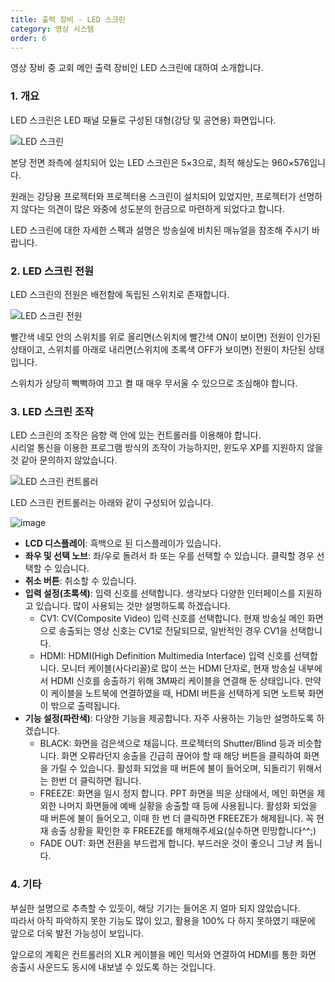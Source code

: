 ```yaml
---
title: 출력 장비 - LED 스크린
category: 영상 시스템
order: 6
---
```


영상 장비 중 교회 메인 출력 장비인 LED 스크린에 대하여 소개합니다. 

### 1. 개요

LED 스크린은 LED 패널 모듈로 구성된 대형(강당 및 공연용) 화면입니다. 

![LED 스크린](https://user-images.githubusercontent.com/12420779/71557389-b5120f80-2a88-11ea-8da7-c77030298204.png)

본당 전면 좌측에 설치되어 있는 LED 스크린은 5×3으로, 최적 해상도는 960×576입니다. 

원래는 강당용 프로젝터와 프로젝터용 스크린이 설치되어 있었지만, 프로젝터가 선명하지 않다는 의견이 많은 와중에 성도분의 헌금으로 마련하게 되었다고 합니다. 

LED 스크린에 대한 자세한 스펙과 설명은 방송실에 비치된 매뉴얼을 참조해 주시기 바랍니다. 

### 2. LED 스크린 전원

LED 스크린의 전원은 배전함에 독립된 스위치로 존재합니다. 

![LED 스크린 전원](https://user-images.githubusercontent.com/12420779/71557424-54370700-2a89-11ea-86e9-eb40df409511.png)

빨간색 네모 안의 스위치를 위로 올리면(스위치에 빨간색 ON이 보이면) 전원이 인가된 상태이고, 
스위치를 아래로 내리면(스위치에 초록색 OFF가 보이면) 전원이 차단된 상태입니다. 

스위치가 상당히 뻑뻑하여 끄고 켤 때 매우 무서울 수 있으므로 조심해야 합니다. 

### 3. LED 스크린 조작

LED 스크린의 조작은 음향 랙 안에 있는 컨트롤러를 이용해야 합니다. <br>
시리얼 통신을 이용한 프로그램 방식의 조작이 가능하지만, 윈도우 XP를 지원하지 않을 것 같아 문의하지 않았습니다. 

![LED 스크린 컨트롤러](https://user-images.githubusercontent.com/12420779/71557558-08855d00-2a8b-11ea-9dfd-6fc3fe2d40d6.png)

LED 스크린 컨트롤러는 아래와 같이 구성되어 있습니다. 

![image](https://user-images.githubusercontent.com/12420779/71557634-0cfe4580-2a8c-11ea-8f9d-cd785b5295f6.png)

* **LCD 디스플레이**: 흑백으로 된 디스플레이가 있습니다. 
* **좌우 및 선택 노브**: 좌/우로 돌려서 좌 또는 우를 선택할 수 있습니다. 클릭할 경우 선택할 수 있습니다. 
* **취소 버튼**: 취소할 수 있습니다. 
* **입력 설정(초록색)**: 입력 신호를 선택합니다. 생각보다 다양한 인터페이스를 지원하고 있습니다. 많이 사용되는 것만 설명하도록 하겠습니다. 
   * CV1: CV(Composite Video) 입력 신호를 선택합니다. 현재 방송실 메인 화면으로 송출되는 영상 신호는 CV1로 전달되므로, 일반적인 경우 CV1을 선택합니다. 
   * HDMI: HDMI(High Definition Multimedia Interface) 입력 신호를 선택합니다. 모니터 케이블(사다리꼴)로 많이 쓰는 HDMI 단자로, 현재 방송실 내부에서 HDMI 신호를 송출하기 위해 3M짜리 케이블을 연결해 둔 상태입니다. 만약 이 케이블을 노트북에 연결하였을 때, HDMI 버튼을 선택하게 되면 노트북 화면이 밖으로 출력됩니다. 
* **기능 설정(파란색)**: 다양한 기능을 제공합니다. 자주 사용하는 기능만 설명하도록 하겠습니다. 
   * BLACK: 화면을 검은색으로 채웁니다. 프로젝터의 Shutter/Blind 등과 비슷합니다. 화면 오류라던지 송출을 긴급히 끊어야 할 때 해당 버튼을 클릭하여 화면을 가릴 수 있습니다. 활성화 되었을 때 버튼에 불이 들어오며, 되돌리기 위해서는 한번 더 클릭하면 됩니다. 
   * FREEZE: 화면을 일시 정지 합니다. PPT 화면을 띄운 상태에서, 메인 화면을 제외한 나머지 화면들에 예배 실황을 송출할 때 등에 사용됩니다. 활성화 되었을 때 버튼에 불이 들어오고, 이때 한 번 더 클릭하면 FREEZE가 해제됩니다. 꼭 현재 송출 상황을 확인한 후 FREEZE를 해제해주세요(실수하면 민망합니다^^;)
   * FADE OUT: 화면 전환을 부드럽게 합니다. 부드러운 것이 좋으니 그냥 켜 둡니다. 

### 4. 기타

부실한 설명으로 추측할 수 있듯이, 해당 기기는 들어온 지 얼마 되지 않았습니다. <br>
따라서 아직 파악하지 못한 기능도 많이 있고, 활용을 100% 다 하지 못하였기 때문에 앞으로 더욱 발전 가능성이 보입니다. 

앞으로의 계획은 컨트롤러의 XLR 케이블을 메인 믹서와 연결하여 HDMI를 통한 화면 송출시 사운드도 동시에 내보낼 수 있도록 하는 것입니다. 
